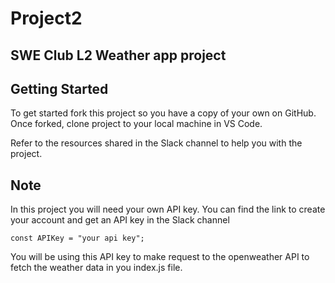 # Project2
## SWE Club L2 Weather app project

## Getting Started

To get started fork this project so you have a copy of your own on GitHub.
Once forked, clone project to your local machine in VS Code.

Refer to the resources shared in the Slack channel to help you with the project.

## Note
In this project you will need your own API key. You can find the link to create your account and get an API key in the Slack channel
  
  ``const APIKey = "your api key";``

You will be using this API key to make request to the openweather API to fetch the weather data in you index.js file.
